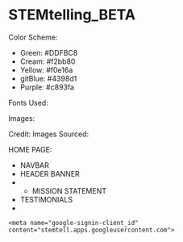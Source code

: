 # STEMtelling_BETA

Color Scheme:  
- Green: #DDFBC8
- Cream: #f2bb80
- Yellow: #f0e16a
- gitBlue: #4398d1
- Purple: #c893fa

Fonts Used:


Images:


Credit:
Images Sourced:

HOME PAGE:
- NAVBAR
- HEADER BANNER
- - MISSION STATEMENT
- TESTIMONIALS
- 

<!-- Google ID Client -->
    <meta name="google-signin-client_id" content="stemtell.apps.googleusercontent.com">

